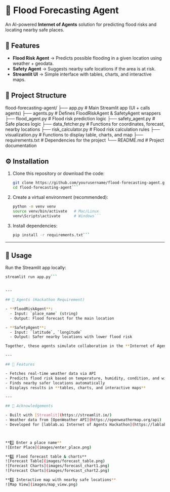 # 🌊 Flood Forecasting Agent

An AI-powered **Internet of Agents** solution for predicting flood risks and locating nearby safe places.

## 🚀 Features
- **Flood Risk Agent** → Predicts possible flooding in a given location using weather + geodata.
- **Safety Agent** → Suggests nearby safe locations if the area is at risk.
- **Streamlit UI** → Simple interface with tables, charts, and interactive maps.

## 📂 Project Structure

flood-forecasting-agent/
├── app.py                # Main Streamlit app (UI + calls agents)
├── agents.py             # Defines FloodRiskAgent & SafetyAgent wrappers
├── flood_agent.py        # Flood risk prediction logic
├── safety_agent.py       # Safe places logic
├── data_fetcher.py       # Functions for coordinates, forecast, nearby locations
├── risk_calculator.py    # Flood risk calculation rules
├── visualization.py      # Functions to display table, charts, and map
├── requirements.txt      # Dependencies for the project
└── README.md             # Project documentation

## ⚙️ Installation

1. Clone this repository or download the code:  
   ```bash
   git clone https://github.com/yourusername/flood-forecasting-agent.git
   cd flood-forecasting-agent```
   
2. Create a virtual environment (recommended):  
   ```bash
   python -m venv venv
   source venv/bin/activate   # Mac/Linux
   venv\Scripts\activate      # Windows```
3. Install dependencies:  
   ```bash
   pip install -r requirements.txt```


---

## 🚀 Usage

Run the Streamlit app locally:  
```bash
streamlit run app.py```


---

## 🧩 Agents (Hackathon Requirement)

- **FloodRiskAgent**:  
  - Input: `place_name` (string)  
  - Output: Flood forecast for the main location  

- **SafetyAgent**:  
  - Input: `latitude`, `longitude`  
  - Output: Safer nearby locations with lower flood risk  

Together, these agents simulate collaboration in the **Internet of Agents** ecosystem.

---

## 🌟 Features

- Fetches real-time weather data via API  
- Predicts flood risk based on temperature, humidity, condition, and wind speed  
- Finds nearby safer locations automatically  
- Displays results in **tables, charts, and interactive maps**  

---

## 🙌 Acknowledgements

- Built with [Streamlit](https://streamlit.io/)  
- Weather data from [OpenWeather API](https://openweathermap.org/api)  
- Developed for [lablab.ai Internet of Agents Hackathon](https://lablab.ai/event/internet-of-agents)



**1️⃣ Enter a place name**  
![Enter Place](images/enter_place.png)

**2️⃣ Flood forecast table & charts**  
![Forecast Table](images/forecast_table.png)  
![Forecast Charts](images/forecast_chart1.png)
![Forecast Charts](images/forecast_chart2.png)

**3️⃣ Interactive map with nearby safe locations**  
![Map View](images/map_view.png)

